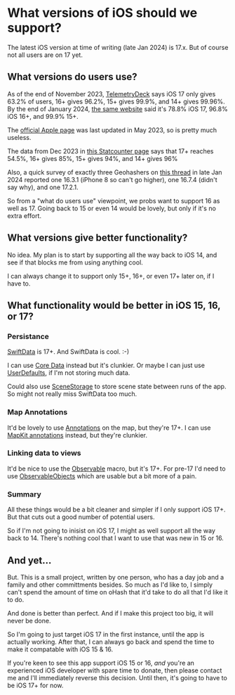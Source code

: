# What versions of iOS should we support?

The latest iOS version at time of writing (late Jan 2024) is 17.x.
But of course not all users are on 17 yet.

## What versions do users use?

As of the end of November 2023,
[TelemetryDeck](https://telemetrydeck.com/blog/ios-market-share-13-23/) says iOS 17 only gives 63.2% of users, 16+ gives 96.2%, 15+ gives 99.9%, and 14+ gives 99.96%. 
By the end of January 2024, [the same website](https://telemetrydeck.com/blog/ios-market-share-02-24/) said 
it's 78.8% iOS 17, 96.8% iOS 16+, and 99.9% 15+.

The [official Apple page](https://developer.apple.com/support/app-store/)
was last updated in May 2023, so is pretty much useless.

The data from Dec 2023 in [this Statcounter page](https://gs.statcounter.com/os-version-market-share/ios/mobile-tablet/worldwide)
says that 17+ reaches 54.5%, 16+ gives 85%, 15+ gives 94%, and 14+ gives 96%

Also, a quick survey of exactly three Geohashers on
[this thread](https://discord.com/channels/742785009202626640/1200076111191752858)
in late Jan 2024 reported one 16.3.1 (iPhone 8 so can't go higher), one 16.7.4 (didn't say why), and one 17.2.1.

So from a "what do users use" viewpoint, we probs want to support 16 as well as 17. Going back to 15 or even 14 would be lovely, but only if it's no extra effort.

## What versions give better functionality?

No idea. My plan is to start by supporting all the way back to iOS 14,
and see if that blocks me from using anything cool.

I can always change it to support only 15+, 16+, or even 17+ later on, if I have to.

## What functionality would be better in iOS 15, 16, or 17?

### Persistance

[SwiftData](https://developer.apple.com/documentation/swiftdata) is 17+. And SwiftData is cool. :-)

I can use [Core Data](https://developer.apple.com/documentation/coredata) instead but it's clunkier.
Or maybe I can just use [UserDefaults](https://developer.apple.com/documentation/foundation/userdefaults/),
if I'm not storing much data.

Could also use [SceneStorage](https://developer.apple.com/documentation/swiftui/scenestorage) to store scene state between runs of the app. So might not really miss SwiftData too much.

### Map Annotations

It'd be lovely to use [Annotations](https://developer.apple.com/documentation/mapkit/annotation) on the map, but they're 17+. I can use [MapKit annotations](https://developer.apple.com/documentation/mapkit/mapkit_for_appkit_and_uikit/mapkit_annotations) instead,
but they're clunkier.

### Linking data to views

It'd be nice to use the [Observable](https://developer.apple.com/documentation/Observation/Observable()) macro, but it's 17+.
For pre-17 I'd need to use [ObservableObjects](https://developer.apple.com/documentation/Combine/ObservableObject) which are usable 
but a bit more of a pain.

### Summary

All these things would be a bit cleaner and simpler if I only support
iOS 17+. But that cuts out a good number of potential users.

So if I'm not going to inisist on iOS 17, I might as well support all the way back to 14. There's nothing cool that I want to use that was new in 15 or 16.

## And yet...

But. This is a small project, written by one person, who has a day job and a family and other committments besides. So much as I'd like to,
I simply can't spend the amount of time on oHash that it'd take to do all that I'd like it to do.

And done is better than perfect. And if I make this project too big, it will never be done.

So I'm going to just target iOS 17 in the first instance, until the app is actually working. After that,
I can always go back and spend the time to make it compatable with iOS 15 & 16.

If you're keen to see this app support iOS 15 or 16, *and* you're an experienced iOS developer with spare time to donate,
then please contact me and I'll immediately reverse this decision. Until then, it's going to have to be iOS 17+ for now.
